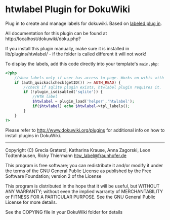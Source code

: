 # htwlabel Plugin for DokuWiki

Plug in to create and manage labels for dokuwiki. Based on [labeled plug in](https://www.dokuwiki.org/plugin:labeled).

All documentation for this plugin can be found at
http://localhost/dokuwiki/doku.php?

If you install this plugin manually, make sure it is installed in
lib/plugins/htwlabel/ - if the folder is called different it
will not work!

To display the labels, add this code directly into your template's ```main.php```:

```php
<?php
    //show labels only if user has access to page. Works on wikis with disabled acl too.
    if (auth_quickaclcheck(getID()) >= AUTH_READ) {
        //check if sqlite plugin exists, htwlabel plugin requires it.
        if (!plugin_isdisabled('sqlite')) {
            //HTW label
            $htwlabel = plugin_load('helper','htwlabel');
            if($htwlabel) echo $htwlabel->tpl_labels();
        }
    }
?>
```

Please refer to http://www.dokuwiki.org/plugins for additional info
on how to install plugins in DokuWiki.

----
Copyright (C) Grecia Graterol, Katharina Krause, Anna Zagorski, Leon Todtenhausen, Ricky Thiermann <htw_label@fraunhofer.de>

This program is free software; you can redistribute it and/or modify
it under the terms of the GNU General Public License as published by
the Free Software Foundation; version 2 of the License

This program is distributed in the hope that it will be useful,
but WITHOUT ANY WARRANTY; without even the implied warranty of
MERCHANTABILITY or FITNESS FOR A PARTICULAR PURPOSE.  See the
GNU General Public License for more details.

See the COPYING file in your DokuWiki folder for details
